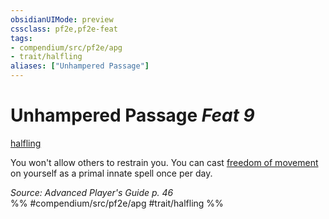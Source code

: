 ```yaml
---
obsidianUIMode: preview
cssclass: pf2e,pf2e-feat
tags:
- compendium/src/pf2e/apg
- trait/halfling
aliases: ["Unhampered Passage"]
---
```

# Unhampered Passage  *Feat 9*  
[halfling](/rules/traits/halfling.md)  


You won't allow others to restrain you. You can cast [freedom of movement](/compendium/spells/freedom-of-movement.md) on yourself as a primal innate spell once per day.

*Source: Advanced Player's Guide p. 46*  
%% #compendium/src/pf2e/apg #trait/halfling %%